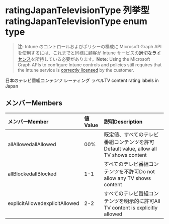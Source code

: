 # <a name="ratingjapantelevisiontype-enum-type"></a><span data-ttu-id="06e09-101">ratingJapanTelevisionType 列挙型</span><span class="sxs-lookup"><span data-stu-id="06e09-101">ratingJapanTelevisionType enum type</span></span>

> <span data-ttu-id="06e09-102">**注:** Intune のコントロールおよびポリシーの構成に Microsoft Graph API を使用するには、これまでと同様に顧客が Intune サービスの[適切なライセンス](https://go.microsoft.com/fwlink/?linkid=839381)を所持している必要があります。</span><span class="sxs-lookup"><span data-stu-id="06e09-102">**Note:** Using the Microsoft Graph APIs to configure Intune controls and policies still requires that the Intune service is [correctly licensed](https://go.microsoft.com/fwlink/?linkid=839381) by the customer.</span></span>

<span data-ttu-id="06e09-103">日本のテレビ番組コンテンツ レーティング ラベル</span><span class="sxs-lookup"><span data-stu-id="06e09-103">TV content rating labels in Japan</span></span>
## <a name="members"></a><span data-ttu-id="06e09-104">メンバー</span><span class="sxs-lookup"><span data-stu-id="06e09-104">Members</span></span>
|<span data-ttu-id="06e09-105">メンバー</span><span class="sxs-lookup"><span data-stu-id="06e09-105">Member</span></span>|<span data-ttu-id="06e09-106">値</span><span class="sxs-lookup"><span data-stu-id="06e09-106">Value</span></span>|<span data-ttu-id="06e09-107">説明</span><span class="sxs-lookup"><span data-stu-id="06e09-107">Description</span></span>|
|:---|:---|:---|
|<span data-ttu-id="06e09-108">allAllowed</span><span class="sxs-lookup"><span data-stu-id="06e09-108">allAllowed</span></span>|<span data-ttu-id="06e09-109">0</span><span class="sxs-lookup"><span data-stu-id="06e09-109">0%</span></span>|<span data-ttu-id="06e09-110">既定値、すべてのテレビ番組コンテンツを許可</span><span class="sxs-lookup"><span data-stu-id="06e09-110">Default value, allow all TV shows content</span></span>|
|<span data-ttu-id="06e09-111">allBlocked</span><span class="sxs-lookup"><span data-stu-id="06e09-111">allBlocked</span></span>|<span data-ttu-id="06e09-112">1</span><span class="sxs-lookup"><span data-stu-id="06e09-112">-1</span></span>|<span data-ttu-id="06e09-113">すべてのテレビ番組コンテンツを不許可</span><span class="sxs-lookup"><span data-stu-id="06e09-113">Do not allow any TV shows content</span></span>|
|<span data-ttu-id="06e09-114">explicitAllowed</span><span class="sxs-lookup"><span data-stu-id="06e09-114">explicitAllowed</span></span>|<span data-ttu-id="06e09-115">2</span><span class="sxs-lookup"><span data-stu-id="06e09-115">-2</span></span>|<span data-ttu-id="06e09-116">すべてのテレビ番組コンテンツを明示的に許可</span><span class="sxs-lookup"><span data-stu-id="06e09-116">All TV content is explicitly allowed</span></span>|



